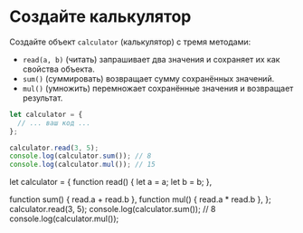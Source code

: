 # Создайте калькулятор

Создайте объект `calculator` (калькулятор) с тремя методами:

- `read(a, b)` (читать) запрашивает два значения и сохраняет их как свойства объекта.
- `sum()` (суммировать) возвращает сумму сохранённых значений.
- `mul()` (умножить) перемножает сохранённые значения и возвращает результат.

```js
let calculator = {
  // ... ваш код ...
};

calculator.read(3, 5);
console.log(calculator.sum()); // 8
console.log(calculator.mul()); // 15
```

let calculator = {
  function read() {
    let a = a;
    let b = b;
  },
    
  function sum() { read.a + read.b },
  function mul() { read.a * read.b },
};
calculator.read(3, 5);
console.log(calculator.sum()); // 8
console.log(calculator.mul());